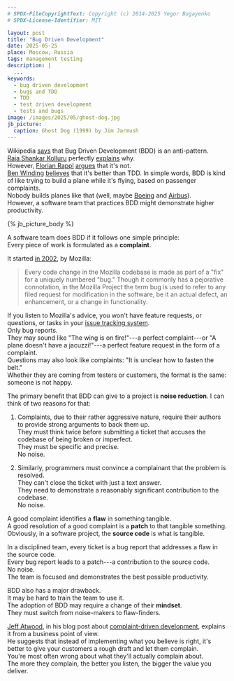 ```yaml
---
# SPDX-FileCopyrightText: Copyright (c) 2014-2025 Yegor Bugayenko
# SPDX-License-Identifier: MIT

layout: post
title: "Bug Driven Development"
date: 2025-05-25
place: Moscow, Russia
tags: management testing
description: |
  ...
keywords:
  - bug driven development
  - bugs and TDD
  - TDD
  - test driven development
  - tests and bugs
image: /images/2025/05/ghost-dog.jpg
jb_picture:
  caption: Ghost Dog (1999) by Jim Jarmush
---
```


Wikipedia [says][wiki] that Bug Driven Development (BDD) is an anti-pattern.  
[Raja Shankar Kolluru] perfectly [explains][rajakolluru2010] why.  
However, [Florian Rappl][Florian Rappl] [argues][rappl2014] that it's not.  
[Ben Winding][Ben Winding] [believes][winding2022] that it's better than TDD.
In simple words, BDD is kind of like trying to build a plane while it's flying, based on passenger complaints.  
Nobody builds planes like that (well, maybe [Boeing][travis2019] and [Airbus][gibbs2015]).  
However, a software team that practices BDD might demonstrate higher productivity.

<!--more-->

{% jb_picture_body %}

A software team does BDD if it follows one simple principle:  
Every piece of work is formulated as a **complaint**.

It started [in 2002][reis2002], by Mozilla:

> Every code change in the Mozilla codebase is made as part of a "fix" for a uniquely numbered "bug." Though it commonly has a pejorative connotation, in the Mozilla Project the term bug is used to refer to any filed request for modification in the software, be it an actual defect, an enhancement, or a change in functionality.

If you listen to Mozilla's advice, you won't have feature requests, or questions, or tasks in your [issue tracking system].  
Only bug reports.  
They may sound like "The wing is on fire!"---a perfect complaint---or "A plane doesn't have a jacuzzi!"---a perfect feature request in the form of a complaint.  
Questions may also look like complaints: "It is unclear how to fasten the belt."  
Whether they are coming from testers or customers, the format is the same: someone is not happy.

The primary benefit that BDD can give to a project is **noise reduction**.
I can think of two reasons for that:

1. Complaints, due to their rather aggressive nature, require their authors to provide strong arguments to back them up.  
They must think twice before submitting a ticket that accuses the codebase of being broken or imperfect.  
They must be specific and precise.  
No noise.

2. Similarly, programmers must convince a complainant that the problem is resolved.  
They can't close the ticket with just a text answer.  
They need to demonstrate a reasonably significant contribution to the codebase.  
No noise.

A good complaint identifies a **flaw** in something tangible.  
A good resolution of a good complaint is a **patch** to that tangible something. 
Obviously, in a software project, the **source code** is what is tangible.

In a disciplined team, every ticket is a bug report that addresses a flaw in the source code.  
Every bug report leads to a patch---a contribution to the source code.  
No noise.  
The team is focused and demonstrates the best possible productivity.

BDD also has a major drawback.  
It may be hard to train the team to use it.  
The adoption of BDD may require a change of their **mindset**.  
They must switch from noise-makers to flaw-finders.

[Jeff Atwood], in his blog post about [complaint-driven development][atwood2014], explains it from a business point of view.  
He suggests that instead of implementing what you believe is right, it's better to give your customers a rough draft and let them complain.  
You're most often wrong about what they'll actually complain about.  
The more they complain, the better you listen, the bigger the value you deliver.


[reis2002]: https://www.researchgate.net/publication/2559439_An_Overview_of_the_Software_Engineering_Process_and_Tools_in_the_Mozilla_Project
[wiki]: https://en.wikipedia.org/wiki/Tester-driven_development
[Florian Rappl]: https://github.com/FlorianRappl
[Ben Winding]: https://github.com/benwinding
[Raja Shankar Kolluru]: https://github.com/rajakolluru
[rajakolluru2010]: https://itmusings.com/bug-driven-development/
[winding2022]: https://blog.benwinding.com/bug-driven-development-sometimes-its-the-best-choice/
[rappl2014]: https://www.florian-rappl.de/News/Page/227/bug-driven-development
[Jeff Atwood]: https://blog.codinghorror.com/about-me/
[atwood2014]: https://blog.codinghorror.com/complaint-driven-development/
[issue tracking system]: https://en.wikipedia.org/wiki/Issue_tracking_system
[travis2019]: https://spectrum.ieee.org/how-the-boeing-737-max-disaster-looks-to-a-software-developer
[gibbs2015]: https://www.theguardian.com/technology/2015/may/20/airbus-issues-alert-software-bug-fatal-plane-crash

